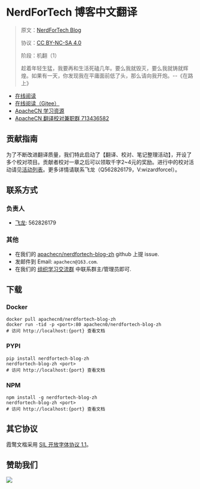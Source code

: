 <!--
    需要填充的占位符：
    
    README.md
    
        NerdForTech 博客中文翻译：文档中文名
        NerdForTech Blog：文档英文名
        https://medium.com/nerd-for-tech：文档原始链接
        n4t：域名前缀
        飞龙：负责人名称
        wizardforcel：负责人 Github 用户名
        562826179：负责人 QQ
        nerdfortech-blog-zh：ApacheCN 的 Github 仓库名称
        nerdfortech-blog-zh：DockerHub 仓库名称
        nerdfortech-blog-zh：PYPI 包名称
        nerdfortech-blog-zh：NPM 包名称
    
    CNAME
    
        n4t：域名前缀

    index.html
    
        NerdForTech 博客中文翻译：文档中文名
        #DAA520：显示颜色
        nerdfortech-blog-zh：ApacheCN 的 Github 仓库名称

    asset/docsify-apachecn-footer.js
    
        nerdfortech-blog-zh：ApacheCN 的 Github 仓库名称
-->

# NerdForTech 博客中文翻译

> 原文：[NerdForTech Blog](https://medium.com/nerd-for-tech)
> 
> 协议：[CC BY-NC-SA 4.0](http://creativecommons.org/licenses/by-nc-sa/4.0/)
> 
> 阶段：机翻（1）
> 
> 趁着年轻生猛，我要再和生活死磕几年。要么我就毁灭，要么我就铸就辉煌。如果有一天，你发现我在平庸面前低了头，那么请向我开炮。--《在路上》

* [在线阅读](https://n4t.apachecn.org)
* [在线阅读（Gitee）](https://apachecn.gitee.io/doc-template/)
* [ApacheCN 学习资源](http://docs.apachecn.org/)
* [ApacheCN 翻译校对兼职群 713436582](https://jq.qq.com/?_wv=1027&k=VSNtgpjb)

## 贡献指南

为了不断改进翻译质量，我们特此启动了【翻译、校对、笔记整理活动】，开设了多个校对项目。贡献者校对一章之后可以领取千字2\~4元的奖励。进行中的校对活动请见[活动列表](https://home.apachecn.org/#/docs/activity/docs-activity)。更多详情请联系飞龙（Q562826179，V:wizardforcel）。

## 联系方式

### 负责人

* [飞龙](https://github.com/wizardforcel): 562826179

### 其他

*   在我们的 [apachecn/nerdfortech-blog-zh](https://github.com/apachecn/nerdfortech-blog-zh) github 上提 issue.
*   发邮件到 Email: `apachecn@163.com`.
*   在我们的 [组织学习交流群](https://www.apachecn.org/#/docs/join) 中联系群主/管理员即可.

## 下载

### Docker

```
docker pull apachecn0/nerdfortech-blog-zh
docker run -tid -p <port>:80 apachecn0/nerdfortech-blog-zh
# 访问 http://localhost:{port} 查看文档
```

### PYPI

```
pip install nerdfortech-blog-zh
nerdfortech-blog-zh <port>
# 访问 http://localhost:{port} 查看文档
```

### NPM

```
npm install -g nerdfortech-blog-zh
nerdfortech-blog-zh <port>
# 访问 http://localhost:{port} 查看文档
```

## 其它协议

霞鹜文楷采用 [SIL 开放字体协议 1.1](https://github.com/lxgw/LxgwWenKai/blob/main/SIL_Open_Font_License_1.1.txt)。

## 赞助我们

![](http://data.apachecn.org/img/about/donate.jpg)
